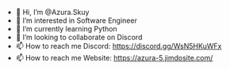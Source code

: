 - 👋 Hi, I’m @Azura.Skuy
- 👀 I’m interested in Software Engineer
- 🌱 I’m currently learning Python
- 💞️ I’m looking to collaborate on Discord
- 📫 How to reach me Discord: https://discord.gg/WsN5HKuWFx
- 📫 How to reach me Website: https://azura-5.jimdosite.com/

<!---
kawaiiislyr/kawaiiislyr is a ✨ special ✨ repository because its `README.md` (this file) appears on your GitHub profile.
You can click the Preview link to take a look at your changes.
--->
